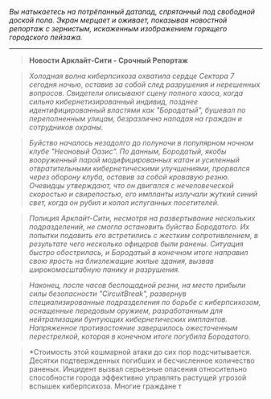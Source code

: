 _Вы натыкаетесь на потрёпанный датапад, спрятанный под свободной доской пола. Экран мерцает и оживает, показывая новостной репортаж с зернистым, искаженным изображением горящего городского пейзажа._

---

> **Новости Арклайт-Сити - Срочный Репортаж**

> _Холодная волна киберпсихоза охватила сердце Сектора 7 сегодня ночью, оставив за собой след разрушения и нерешенных вопросов. Свидетели описывают сцену полного хаоса, когда сильно кибернетизированный индивид, позднее идентифицированный властями как "Бородатый", бушевал по переполненным улицам, безразлично нападая на граждан и сотрудников охраны._

> _Буйство началось незадолго до полуночи в популярном ночном клубе "Неоновый Оазис". По данным, Бородатый, якобы вооруженный парой модифицированных катан и усиленный отвратительными кибернетическими улучшениями, прорвался через оборону клуба, оставив за собой кровавую резню. Очевидцы утверждают, что он двигался с нечеловеческой скоростью и свирепостью, его импланты излучали жуткий синий свет, когда он рубил и колол испуганных посетителей._

> _Полиция Арклайт-Сити, несмотря на развертывание нескольких подразделений, не смогла остановить буйство Бородатого. Их попытки подавить его встретились с жестким сопротивлением, в результате чего несколько офицеров были ранены. Ситуация быстро обострилась, и Бородатый в конечном итоге направил свою ярость на близлежащие жилые здания, вызвав широкомасштабную панику и разрушения._

> _Наконец, после часов беспощадной резни, на место прибыли силы безопасности "CircuitBreak", развернув специализированные подразделения по борьбе с киберпсихозом, оснащенные передовым оружием, разработанным для нейтрализации бунтующих кибернетических имплантов. Напряженное противостояние завершилось ожесточенным перестрелкой, которая в конечном итоге погубила Бородатого._

> \*Стоимость этой кошмарной атаки до сих пор подсчитывается. Десятки подтвержденных погибших и бесчисленное количество раненых. Инцидент вызвал серьезные опасения относительно способности города эффективно управлять растущей угрозой вспышек киберпсихоза. Многие граждане т
